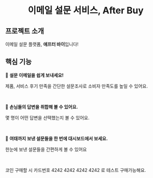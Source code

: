 <div align="center">
<h1> 이메일 설문 서비스, After Buy </h1>
</div>

## 프로젝트 소개

이메일 설문 플랫폼, **애프터 바이**입니다!

## 핵심 기능

🚀 **설문 이메일을 쉽게 보내세요!**

제품, 서비스 후기 만족을 간단한 설문조사로 소비자 만족도를 높일 수 있어요.

<br>

🚀 **손님들의 답변을 취합해 볼 수 있어요.**

몇 명이 어떤 답변을 선택했는지 볼 수 있어요.

<br>

🚀 **여태까지 보낸 설문들을 한 번에 대시보드에서 보세요.**

한눈에 보낸 설문들을 간편하게 볼 수 있어요

<br>

코인 구매할 시 카드번호 4242 4242 4242 4242 로 테스트 구매가능해요.
